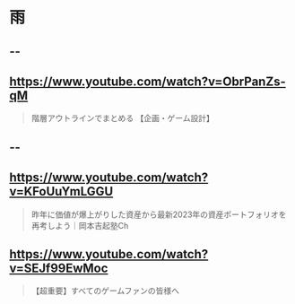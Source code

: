 # 雨

## --

## https://www.youtube.com/watch?v=ObrPanZs-qM

> 階層アウトラインでまとめる 【企画・ゲーム設計】

## --

## https://www.youtube.com/watch?v=KFoUuYmLGGU

> 昨年に価値が爆上がりした資産から最新2023年の資産ポートフォリオを再考しよう｜岡本吉起塾Ch

## https://www.youtube.com/watch?v=SEJf99EwMoc

> 【超重要】すべてのゲームファンの皆様へ
